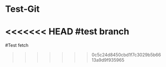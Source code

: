 
# Test-Git
<<<<<<< HEAD
#test branch
=======
#Test fetch
>>>>>>> 0c5c24d8450cbd1f7c3029b5b6613a9d9f935965
